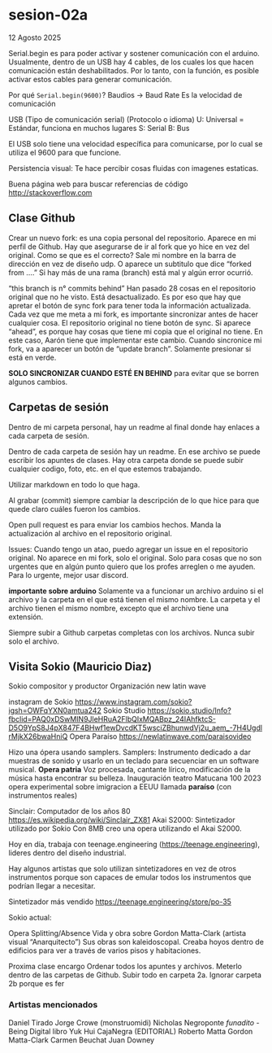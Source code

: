 # sesion-02a

12 Agosto 2025

Serial.begin es para poder activar y sostener comunicación con el arduino. Usualmente, dentro de un USB hay 4 cables, de los cuales los que hacen comunicación están deshabilitados. Por lo tanto, con la función, es posible activar estos cables para generar comunicación.

Por qué ```Serial.begin(9600)```?
Baudios -> Baud Rate
Es la velocidad de comunicación

USB (Tipo de comunicación serial) (Protocolo o idioma)
U: Universal = Estándar, funciona en muchos lugares
S: Serial
B: Bus

El USB solo tiene una velocidad específica para comunicarse, por lo cual se utiliza el 9600 para que funcione.

Persistencia visual: Te hace percibir cosas fluidas con imagenes estaticas.

Buena página web para buscar referencias de código <http://stackoverflow.com>

## Clase Github

Crear un nuevo fork: es una copia personal del repositorio. Aparece en mi perfil de Github. Hay que asegurarse de ir al fork que yo hice en vez del original. Como se que es el correcto? Sale mi nombre en la barra de dirección en vez de diseño udp. O aparece un subtitulo que dice “forked from ….”
Si hay más de una rama (branch) está mal y algún error ocurrió.

“this branch is n° commits behind” Han pasado 28 cosas en el repositorio original que no he visto. Está desactualizado. Es por eso que hay que apretar el botón de sync fork para tener toda la información actualizada. Cada vez que me meta a mi fork, es importante sincronizar antes de hacer cualquier cosa. El repositorio original no tiene botón de sync.
Si aparece “ahead”, es porque hay cosas que tiene mi copia que el original no tiene. En este caso, Aarón tiene que implementar este cambio.
Cuando sincronice mi fork, va a aparecer un botón de “update branch”. Solamente presionar si está en verde.

**SOLO SINCRONIZAR CUANDO ESTÉ EN BEHIND** para evitar que se borren algunos cambios.

## Carpetas de sesión

Dentro de mi carpeta personal, hay un readme al final donde hay enlaces a cada carpeta de sesión.

Dentro de cada carpeta de sesión hay un readme. En ese archivo se puede escribir los apuntes de clases. Hay otra carpeta donde se puede subir cualquier codigo, foto, etc. en el que estemos trabajando.

Utilizar markdown en todo lo que haga.

Al grabar (commit) siempre cambiar la descripción de lo que hice para que quede claro cuáles fueron los cambios.

Open pull request es para enviar los cambios hechos. Manda la actualización al archivo en el repositorio original.

Issues: Cuando tengo un atao, puedo agregar un issue en el repositorio original. No aparece en mi fork, solo el original. Solo para cosas que no son urgentes que en algún punto quiero que los profes arreglen o me ayuden. Para lo urgente, mejor usar discord.

**importante sobre arduino**
Solamente va a funcionar un archivo arduino si el archivo y la carpeta en el que está tienen el mismo nombre.
La carpeta y el archivo tienen el mismo nombre, excepto que el archivo tiene una extensión.

Siempre subir a Github carpetas completas con los archivos. Nunca subir solo el archivo.

## Visita Sokio (Mauricio Diaz)

Sokio compositor y productor
Organización new latin wave

instagram de Sokio <https://www.instagram.com/sokio?igsh=OWFqYXN0amtua242>
Sokio Studio <https://sokio.studio/Info?fbclid=PAQ0xDSwMIN9JleHRuA2FlbQIxMQABpz_24IAhfktcS-D5O9YpS8J4pX847F4BHwf1ewDvcdKT5wsciZBhunwdVj2u_aem_-7H4UgdlrMjkX26bwaHniQ>
Opera Paraíso <https://newlatinwave.com/paraisovideo>

Hizo una ópera usando samplers.
Samplers: Instrumento dedicado a dar muestras de sonido y usarlo en un teclado para secuenciar en un software musical.
**Opera patria**
Voz procesada, cantante lírico, modificación de la música hasta encontrar su belleza.
Inauguración teatro Matucana 100
2023 opera experimental sobre imigracion a EEUU llamada **paraíso** (con instrumentos reales)

Sinclair: Computador de los años 80 <https://es.wikipedia.org/wiki/Sinclair_ZX81>
Akai S2000: Sintetizador utilizado por Sokio
Con 8MB creo una opera utilizando el Akai S2000.

Hoy en día, trabaja con teenage.engineering (<https://teenage.engineering>), lideres dentro del diseño industrial.

Hay algunos artistas que solo utilizan sintetizadores en vez de otros instrumentos porque son capaces de emular todos los instrumentos que podrían llegar a necesitar.

Sintetizador más vendido <https://teenage.engineering/store/po-35>

Sokio actual:

Opera Splitting/Absence
Vida y obra sobre Gordon Matta-Clark (artista visual “Anarquitecto”) Sus obras son kaleidoscopal. Creaba hoyos dentro de edificios para ver a través de varios pisos y habitaciones.

Proxima clase encargo
Ordenar todos los apuntes y archivos. Meterlo dentro de las carpetas de Github.
Subir todo en carpeta 2a. Ignorar carpeta 2b porque es fer

### Artistas mencionados

Daniel Tirado
Jorge Crowe (monstruomidi)
Nicholas Negroponte *funadito* - Being Digital libro
Yuk Hui
CajaNegra (EDITORIAL)
Roberto Matta
Gordon Matta-Clark
Carmen Beuchat
Juan Downey
